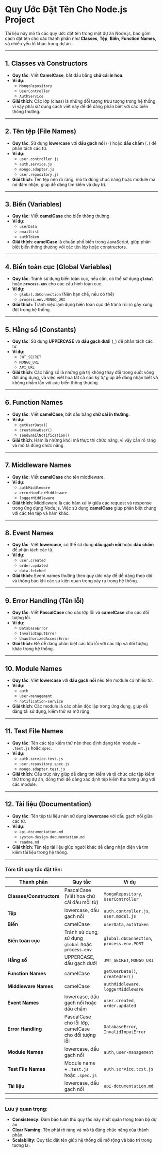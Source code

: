 
# Quy Ước Đặt Tên Cho Node.js Project

Tài liệu này mô tả các quy ước đặt tên trong một dự án Node.js, bao gồm cách đặt tên cho các thành phần như **Classes**, **Tệp**, **Biến**, **Function Names**, và nhiều yếu tố khác trong dự án.

---

## 1. Classes và Constructors
- **Quy tắc**: Viết **CamelCase**, bắt đầu bằng **chữ cái in hoa**.
- **Ví dụ**:
  - `MongoRepository`
  - `UserController`
  - `AuthService`
- **Giải thích**: Các lớp (class) là những đối tượng trừu tượng trong hệ thống, vì vậy phải sử dụng cách viết này để dễ dàng phân biệt với các biến thông thường.

---

## 2. Tên tệp (File Names)
- **Quy tắc**: Sử dụng **lowercase** với **dấu gạch nối** (`-`) hoặc **dấu chấm** (`.`) để phân tách các từ.
- **Ví dụ**:
  - `user.controller.js`
  - `auth.service.js`
  - `mongo.adapter.js`
  - `user.repository.js`
- **Giải thích**: Tên tệp nên rõ ràng, mô tả đúng chức năng hoặc module mà nó đảm nhận, giúp dễ dàng tìm kiếm và duy trì.

---

## 3. Biến (Variables)
- **Quy tắc**: Viết **camelCase** cho biến thông thường.
- **Ví dụ**:
  - `userData`
  - `emailList`
  - `authToken`
- **Giải thích**: **camelCase** là chuẩn phổ biến trong JavaScript, giúp phân biệt biến thông thường với các tên lớp hoặc constructors.

---

## 4. Biến toàn cục (Global Variables)
- **Quy tắc**: Tránh sử dụng biến toàn cục, nếu cần, có thể sử dụng **`global`** hoặc **`process.env`** cho các cấu hình toàn cục.
- **Ví dụ**:
  - `global.dbConnection` (Nên hạn chế, nếu có thể)
  - `process.env.MONGO_URI`
- **Giải thích**: Tránh việc lạm dụng biến toàn cục để tránh rủi ro gây xung đột trong hệ thống.

---

## 5. Hằng số (Constants)
- **Quy tắc**: Sử dụng **UPPERCASE** và **dấu gạch dưới** (`_`) để phân tách các từ.
- **Ví dụ**:
  - `JWT_SECRET`
  - `MONGO_URI`
  - `API_URL`
- **Giải thích**: Các hằng số là những giá trị không thay đổi trong suốt vòng đời ứng dụng, và việc viết hoa tất cả các ký tự giúp dễ dàng nhận biết và không nhầm lẫn với các biến thông thường.

---

## 6. Function Names
- **Quy tắc**: Viết **camelCase**, bắt đầu bằng **chữ cái in thường**.
- **Ví dụ**:
  - `getUserData()`
  - `createNewUser()`
  - `sendEmailNotification()`
- **Giải thích**: Hàm là những khối mã thực thi chức năng, vì vậy cần rõ ràng và mô tả đúng chức năng.

---

## 7. Middleware Names
- **Quy tắc**: Viết **camelCase** cho tên middleware.
- **Ví dụ**:
  - `authMiddleware`
  - `errorHandlerMiddleware`
  - `loggerMiddleware`
- **Giải thích**: Middleware là các hàm xử lý giữa các request và response trong ứng dụng Node.js. Việc sử dụng **camelCase** giúp phân biệt chúng với các tên tệp và hàm khác.

---

## 8. Event Names
- **Quy tắc**: Viết **lowercase**, có thể sử dụng **dấu gạch nối** hoặc **dấu chấm** để phân tách các từ.
- **Ví dụ**:
  - `user.created`
  - `order.updated`
  - `data.fetched`
- **Giải thích**: Event names thường theo quy ước này để dễ dàng theo dõi và thông báo khi các sự kiện quan trọng xảy ra trong hệ thống.

---

## 9. Error Handling (Tên lỗi)
- **Quy tắc**: Viết **PascalCase** cho các lớp lỗi và **camelCase** cho các đối tượng lỗi.
- **Ví dụ**:
  - `DatabaseError`
  - `InvalidInputError`
  - `UnauthorizedAccessError`
- **Giải thích**: Để dễ dàng phân biệt các lớp lỗi với các lớp và đối tượng khác trong hệ thống.

---

## 10. Module Names
- **Quy tắc**: Viết **lowercase** với **dấu gạch nối** nếu tên module có nhiều từ.
- **Ví dụ**:
  - `auth`
  - `user-management`
  - `notification-service`
- **Giải thích**: Các module là các phần độc lập trong ứng dụng, giúp dễ dàng tái sử dụng, kiểm thử và mở rộng.

---

## 11. Test File Names
- **Quy tắc**: Tên các tệp kiểm thử nên theo định dạng tên module + `.test.js` hoặc `spec`.
- **Ví dụ**:
  - `auth.service.test.js`
  - `user.repository.spec.js`
  - `mongo.adapter.test.js`
- **Giải thích**: Cấu trúc này giúp dễ dàng tìm kiếm và tổ chức các tệp kiểm thử trong dự án, đồng thời dễ dàng xác định tệp kiểm thử tương ứng với các module.

---

## 12. Tài liệu (Documentation)
- **Quy tắc**: Tên tệp tài liệu nên sử dụng **lowercase** với dấu gạch nối giữa các từ.
- **Ví dụ**:
  - `api-documentation.md`
  - `system-design-documentation.md`
  - `readme.md`
- **Giải thích**: Tên tệp tài liệu giúp người khác dễ dàng nhận diện và tìm kiếm tài liệu trong hệ thống.

---

### Tóm tắt quy tắc đặt tên:

| Thành phần                  | Quy tắc                                   | Ví dụ                           |
| --------------------------- | ---------------------------------------- | ------------------------------- |
| **Classes/Constructors**     | PascalCase (Viết hoa chữ cái đầu mỗi từ) | `MongoRepository`, `UserController` |
| **Tệp**                     | lowercase, dấu gạch nối                 | `auth.controller.js`, `user.model.js` |
| **Biến**                    | camelCase                                | `userData`, `authToken`         |
| **Biến toàn cục**            | Tránh sử dụng, sử dụng `global` hoặc `process.env` | `global.dbConnection`, `process.env.PORT` |
| **Hằng số**                  | UPPERCASE, dấu gạch dưới                | `JWT_SECRET`, `MONGO_URI`       |
| **Function Names**           | camelCase                                | `getUserData()`, `createUser()` |
| **Middleware Names**         | camelCase                                | `authMiddleware`, `loggerMiddleware` |
| **Event Names**              | lowercase, dấu gạch nối hoặc dấu chấm   | `user.created`, `order.updated` |
| **Error Handling**           | PascalCase cho lỗi lớp, camelCase cho đối tượng lỗi | `DatabaseError`, `InvalidInputError` |
| **Module Names**             | lowercase, dấu gạch nối                 | `auth`, `user-management`       |
| **Test File Names**          | Module name + `.test.js` hoặc `.spec.js` | `auth.service.test.js`          |
| **Tài liệu**                 | lowercase, dấu gạch nối                 | `api-documentation.md`          |

---

### Lưu ý quan trọng:
- **Consistency**: Đảm bảo tuân thủ quy tắc này nhất quán trong toàn bộ dự án.
- **Clear Naming**: Tên phải rõ ràng và mô tả đúng chức năng của thành phần.
- **Scalability**: Quy tắc đặt tên giúp hệ thống dễ mở rộng và bảo trì trong tương lai.
